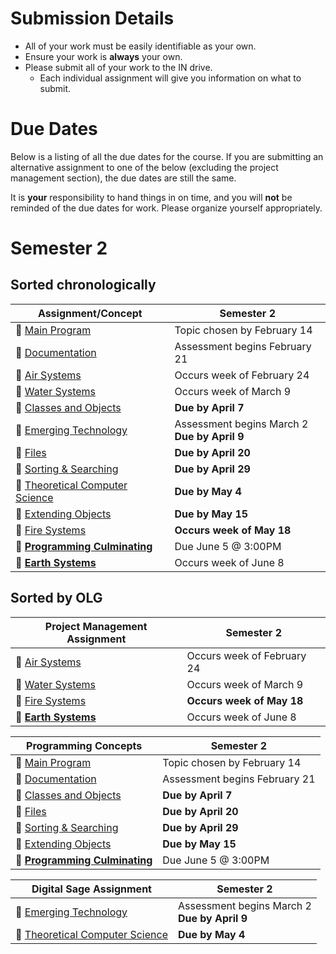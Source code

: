 # Submission Details
* All of your work must be easily identifiable as your own.
* Ensure your work is **always** your own.
* Please submit all of your work to the IN drive.  
  * Each individual assignment will give you information on what to submit.

# Due Dates
Below is a listing of all the due dates for the course.  If you are submitting an alternative assignment to one of the below (excluding the project management section), the due dates are still the same.  

It is **your** responsibility to hand things in on time, and you will **not** be reminded of the due dates for work.  Please organize yourself appropriately.

# Semester 2
## Sorted chronologically
| Assignment/Concept                                                       |            Semester 2          |
| -----------------------------------------------------------------------  | ------------------------------ |
| &#x1F4D8; [Main Program](./Main-Program)                                 | Topic chosen by February 14    |
| &#x1F4D8; [Documentation](./Documentation)                               | Assessment begins February 21  |
| &#x1F4D9; [Air Systems](./Air-Systems)                                   | Occurs week of February 24     |
| &#x1F4D9; [Water Systems](./Water-Systems)                               | Occurs week of March 9         |
| &#x1F4D8; [Classes and Objects](./Objects)                               | **Due by April 7**             |
| &#x1F4D7; [Emerging Technology](./Emerging-Technology)                   | Assessment begins March 2 <br/> **Due by April 9**      |
| &#x1F4D8; [Files](#)                                                     | **Due by April 20**            |
| &#x1F4D8; [Sorting & Searching](#)                                       | **Due by April 29**            |
| &#x1F4D7; [Theoretical Computer Science](./Theoretical-Computer-Science) | **Due by May 4**               |
| &#x1F4D8; [Extending Objects](#)                                         | **Due by May 15**              |
| &#x1F4D9; [Fire Systems](./Fire-Systems)                                 | **Occurs week of May 18**      |
| &#x1F4D8; [**Programming Culminating**](./Programming-Culminating)       | Due June 5 @ 3:00PM            |
| &#x1F4D9; [**Earth Systems**](./Earth-Systems)                           | Occurs week of June 8          |

## Sorted by OLG
| Project Management Assignment                                            |            Semester 2          |
| -----------------------------------------------------------------------  | ------------------------------ |
| &#x1F4D9; [Air Systems](./Air-Systems)                                   | Occurs week of February 24     |
| &#x1F4D9; [Water Systems](./Water-Systems)                               | Occurs week of March 9        |
| &#x1F4D9; [Fire Systems](./Fire-Systems)                                 | **Occurs week of May 18**      |
| &#x1F4D9; [**Earth Systems**](./Earth-Systems)                           | Occurs week of June 8          |

| Programming Concepts                                                     |            Semester 2          |
| -----------------------------------------------------------------------  | ------------------------------ |
| &#x1F4D8; [Main Program](./Main-Program)                                 | Topic chosen by February 14    |
| &#x1F4D8; [Documentation](./Documentation)                               | Assessment begins February 21  |
| &#x1F4D8; [Classes and Objects](./Objects)                               | **Due by April 7**             |
| &#x1F4D8; [Files](#)                                                     | **Due by April 20**            |
| &#x1F4D8; [Sorting & Searching](#)                                       | **Due by April 29**            |
| &#x1F4D8; [Extending Objects](#)                                         | **Due by May 15**              |
| &#x1F4D8; [**Programming Culminating**](./Programming-Culminating)       | Due June 5 @ 3:00PM            |

| Digital Sage Assignment                                                  |            Semester 2          |
| -----------------------------------------------------------------------  | ------------------------------ |
| &#x1F4D7; [Emerging Technology](./Emerging-Technology)                   | Assessment begins March 2 <br/> **Due by April 9**      |
| &#x1F4D7; [Theoretical Computer Science](./Theoretical-Computer-Science) | **Due by May 4**               |
